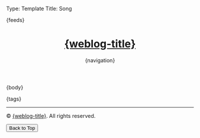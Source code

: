 Type: Template
Title: Song

<!DOCTYPE html>
<html lang="en">
<head>
<title>{weblog-title}{separator}{post-title}</title>
<meta charset="utf-8">
<meta name="viewport" content="width=device-width, initial-scale=1">
{feeds}
<style>
@import url('https://fonts.googleapis.com/css2?family=Source+Code+Pro:wght@400;700&family=Merriweather:wght@400;700&family=Open+Sans:wght@400;700&display=swap');
@import url('https://static.omg.lol/type/fontawesome-free/css/all.css');

/* Nord Theme Colors with a Splash of Personality */
:root {
	--foreground: #D8DEE9; /* nord4 */
	--background: #2E3440; /* nord0 */
	--link: #88C0D0;      /* nord8 */
	--accent: #81A1C1;    /* nord9 */
	--highlight: #A3BE8C; /* nord14 */
	--tag-bg: #5E81AC;    /* nord10 */
	--tag-color: #ECEFF4; /* nord6 */
	--button-bg: #81A1C1;
	--button-text: #2E3440;
}

@media (prefers-color-scheme: dark) {
	:root {
		--foreground: #ECEFF4; /* nord6 */
		--background: #2E3440; /* nord0 */
		--link: #88C0D0;      /* nord8 */
		--accent: #81A1C1;    /* nord9 */
		--highlight: #A3BE8C; /* nord14 */
		--tag-bg: #5E81AC;    /* nord10 */
		--tag-color: #ECEFF4; /* nord6 */
		--button-bg: #81A1C1;
		--button-text: #2E3440;
	}
}

* {
	box-sizing: border-box;
}

body {
	font-family: 'Open Sans', sans-serif;
	font-size: 120%;
	color: var(--foreground);
	background: var(--background);
	line-height: 1.7;
	margin: 0;
	padding: 0;
	transition: background-color 0.3s, color 0.3s;
}

header nav ul {
	list-style-type: none;
	margin: 0;
	padding: 0;
}

header nav li {
	display: inline-block;
	margin-right: 1.5em;
}

header nav li a {
	display: block;
	text-decoration: none;
	color: var(--link);
	padding: 0.5em 0;
	font-weight: 700;
	transition: color 0.3s;
}

header nav li a:hover {
	color: var(--highlight);
}

h1, h2, h3, h4, h5, h6 {
	font-family: 'Merriweather', serif;
	margin: 1rem 0;
	color: var(--foreground);
	letter-spacing: 0.5px;
}

p, li {
	margin-bottom: 1.5em;
}

header, main, footer {
	max-width: 60em;
	margin: 2em auto;
	padding: 0 1em;
}

header {
	margin-top: 4em;
}

footer p {
	margin-top: 5em;
	font-size: 90%;
	text-align: center;
	color: var(--accent);
}

a:link { color: var(--link); }
a:visited { color: var(--link); }
a:hover { color: var(--highlight); }
a:active { color: var(--link); }

.post-info, .post-tags {
	font-size: 85%;
	color: var(--accent);
	text-align: right;
	margin-top: 2em;
}

.post-info i:nth-child(2) {
	margin-left: .75em;
}

.tag {
	background: var(--tag-bg);
	color: var(--tag-color) !important;
	padding: .4em .6em;
	margin: .8em 0 0 .4em;
	border-radius: .5em;
	text-decoration: none;
	display: inline-block;
	font-weight: 600;
	font-size: 85%;
	transition: background-color 0.3s, color 0.3s;
}

.tag:hover {
	background: var(--highlight);
	color: var(--button-text) !important;
}

hr {
	border: 0;
	height: 2px;
	background: var(--accent);
	margin: 2em 0;
}

code {
	padding: .2em .4em;
	border: 1px solid var(--accent);
	border-radius: 4px;
	white-space: pre-wrap;
	word-wrap: break-word;
	color: var(--foreground);
	background-color: #3B4252; /* nord1 */
	font-family: 'Source Code Pro', monospace;
	transition: background-color 0.3s, color 0.3s;
}

pre, code {
	font-family: 'Source Code Pro', monospace;
	font-size: 90%;
}

pre code {
	background: #3B4252; /* nord1 */
	color: #D8DEE9; /* nord4 */
	display: inline-block;
	padding: 1em;
	white-space: pre-wrap;
	word-wrap: break-word;
	border-radius: 5px;
}

/* Collapsible Code Block Styles */
.collapsible {
    max-height: 6.5em; /* Approximately 4 lines of code */
    overflow: hidden;
    position: relative; /* Ensure the button is positioned relative to this */
    border-radius: 5px;
    padding-bottom: 1.5em; /* Add space for the button */
    display: inline-block; /* Ensure it wraps the content width */
}

.collapsible-button {
    position: absolute; /* Position it absolutely within the pre element */
    bottom: 0; /* Stick to the bottom of the pre */
    left: 0;
    right: 0; /* Stretch to the full width of the code block */
    background: rgba(46, 52, 64, 0.8); /* Slightly transparent background */
    color: var(--tag-color); /* Use tag color for text */
    padding: 0.3em;
    text-align: center;
    font-family: 'Open Sans', sans-serif;
    font-size: 0.75em;
    cursor: pointer;
    border-top: 1px solid var(--accent);
    z-index: 10; /* Ensure the button appears above the code content */
    border-radius: 0 0 5px 5px;
    transition: background-color 0.3s, color 0.3s;
}

.collapsible-button:hover {
    background: rgba(46, 52, 64, 0.9); /* Darken background slightly on hover */
}

.collapsible.expanded {
    max-height: none;
}

.collapsible.expanded .collapsible-button {
    background: rgba(46, 52, 64, 0.8); /* Keep the button visible but subtle */
}


img {
	max-width: 100%;
	border-radius: 5px;
	margin: 1em 0;
}

table {
	border-collapse: collapse;
	width: 100%;
	margin-bottom: 2em;
}

td, th {
	padding: .75em;
	text-align: left;
	border: 1px solid var(--accent);
	color: var(--foreground);
}

.weblog-title a {
	text-decoration: none;
	color: var(--foreground);
	font-size: 1.8em;
	font-weight: 700;
}

button {
	background: var(--button-bg);
	color: var(--button-text);
	border: none;
	padding: 0.75em 1.5em;
	border-radius: 25px;
	font-family: 'Open Sans', sans-serif;
	font-size: 1em;
	font-weight: 700;
	cursor: pointer;
	transition: background-color 0.3s, color 0.3s;
}

button:hover {
	background: var(--highlight);
	color: var(--foreground);
}

<!-- .chordpro-title {
    font-size: 1.2em;
    font-weight: bold;
}
.chordpro-subtitle {
    font-size: 1.1em;
    font-weight: light;
}
.chordpro-comment {
    font-style: italic;
    font-size: 0.9em;
}
.chordpro-key {
    display: inline-block;
    font-size: 1.5em;
    padding: 5px 10px 0;
    border: 2px solid #000;
    border-radius: 4px;
    width: auto;
    line-height: 1.5em;
    font-weight: bold;
    margin: 1em 0;
}
body.chordpro-verse:first-of-type {
    border-top: 1px solid #000;
    padding-top: 1em;
    margin-top: 1em;
}
.chordpro-verse {
  height: 2.5em;
}
.chordpro-chorus {
  padding-left: 10px;
  border-left: 4px solid #777;
}
.chordpro-elem {
  position: relative;
  display: inline-block;
}
.chordpro-chord {
  position: relative;
  display: block;
  padding-right: 5px;
  font-weight: bold;
  font-size: 0.9em;
  margin-bottom: -.2em;
}
.chordpro-text {
  position: relative;
  display: block;
} -->

</style>
</head>
<body>

<header>
	<h1 class="weblog-title"><a href="{base-path}">{weblog-title}</a></h1>
	{navigation}
</header>

<main>

{body}

<aside class="post-tags">
	{tags}
</aside>

<hr>

</main>

<footer>
    <p>&copy; <span id="current-year"></span> <a href="{base-path}">{weblog-title}</a>. All rights reserved.</p>
    <button onclick="window.location.href='#home'">Back to Top</button>
</footer>

<script>
    // JavaScript to dynamically update the year
    document.getElementById('current-year').textContent = new Date().getFullYear();
</script>

<script>
    document.addEventListener('DOMContentLoaded', function () {
        const codeBlocks = document.querySelectorAll('pre code');
        codeBlocks.forEach(function (codeBlock) {
            const lines = codeBlock.innerHTML.split('\n').length;
            if (lines > 4) {
                const pre = codeBlock.parentElement;
                pre.classList.add('collapsible');

                const button = document.createElement('div');
                button.className = 'collapsible-button';
                button.innerHTML = 'Click to expand';
                button.addEventListener('click', function () {
                    pre.classList.toggle('expanded');
                    if (pre.classList.contains('expanded')) {
                        button.innerHTML = 'Click to collapse';
                    } else {
                        button.innerHTML = 'Click to expand';
                    }
                });

                pre.appendChild(button);
            }
        });
    });
</script>

</body>
</html>
